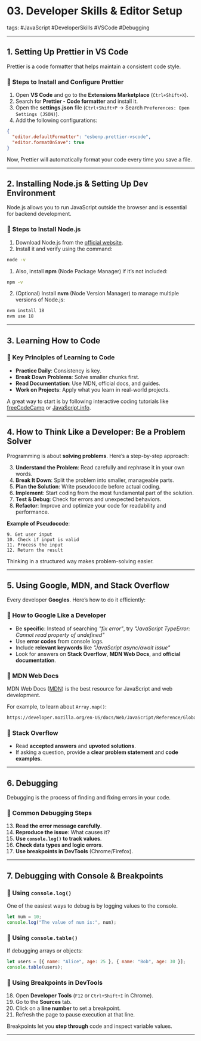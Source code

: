 # 03. Developer Skills & Editor Setup

tags: #JavaScript #DeveloperSkills #VSCode #Debugging  

---

## **1. Setting Up Prettier in VS Code**

Prettier is a code formatter that helps maintain a consistent code style.

### **📌 Steps to Install and Configure Prettier**
1. Open **VS Code** and go to the **Extensions Marketplace** (`Ctrl+Shift+X`).
2. Search for **Prettier - Code formatter** and install it.
3. Open the **settings.json** file (`Ctrl+Shift+P` → Search `Preferences: Open Settings (JSON)`).
4. Add the following configurations:



```json
{
  "editor.defaultFormatter": "esbenp.prettier-vscode",
  "editor.formatOnSave": true
}
```

Now, Prettier will automatically format your code every time you save a file.

---

## **2. Installing Node.js & Setting Up Dev Environment**

Node.js allows you to run JavaScript outside the browser and is essential for backend development.

### **📌 Steps to Install Node.js**
1. Download Node.js from the [official website](https://nodejs.org/).
2. Install it and verify using the command:

```sh
node -v
```

1. Also, install **npm** (Node Package Manager) if it’s not included:

```sh
npm -v
```

2. (Optional) Install **nvm** (Node Version Manager) to manage multiple versions of Node.js:

```sh
nvm install 18
nvm use 18
```

---

## **3. Learning How to Code**

### **📌 Key Principles of Learning to Code**
- **Practice Daily**: Consistency is key.
- **Break Down Problems**: Solve smaller chunks first.
- **Read Documentation**: Use MDN, official docs, and guides.
- **Work on Projects**: Apply what you learn in real-world projects.

A great way to start is by following interactive coding tutorials like [freeCodeCamp](https://www.freecodecamp.org/) or [JavaScript.info](https://javascript.info/).

---

## **4. How to Think Like a Developer: Be a Problem Solver**

Programming is about **solving problems**. Here’s a step-by-step approach:

3. **Understand the Problem**: Read carefully and rephrase it in your own words.
4. **Break It Down**: Split the problem into smaller, manageable parts.
5. **Plan the Solution**: Write pseudocode before actual coding.
6. **Implement**: Start coding from the most fundamental part of the solution.
7. **Test & Debug**: Check for errors and unexpected behaviors.
8. **Refactor**: Improve and optimize your code for readability and performance.

**Example of Pseudocode**:

```plaintext
9. Get user input
10. Check if input is valid
11. Process the input
12. Return the result
```

Thinking in a structured way makes problem-solving easier.

---

## **5. Using Google, MDN, and Stack Overflow**

Every developer **Googles**. Here’s how to do it efficiently:

### **📌 How to Google Like a Developer**
- Be **specific**: Instead of searching *"fix error"*, try *"JavaScript TypeError: Cannot read property of undefined"*
- Use **error codes** from console logs.
- Include **relevant keywords** like *"JavaScript async/await issue"*
- Look for answers on **Stack Overflow**, **MDN Web Docs**, and **official documentation**.

### **📌 MDN Web Docs**
MDN Web Docs ([MDN](https://developer.mozilla.org/)) is the best resource for JavaScript and web development.

For example, to learn about `Array.map()`:

```sh
https://developer.mozilla.org/en-US/docs/Web/JavaScript/Reference/Global_Objects/Array/map
```

### **📌 Stack Overflow**
- Read **accepted answers** and **upvoted solutions**.
- If asking a question, provide a **clear problem statement** and **code examples**.

---

## **6. Debugging**

Debugging is the process of finding and fixing errors in your code.

### **📌 Common Debugging Steps**
13. **Read the error message carefully**.
14. **Reproduce the issue**: What causes it?
15. **Use `console.log()` to track values**.
16. **Check data types and logic errors**.
17. **Use breakpoints in DevTools** (Chrome/Firefox).

---

## **7. Debugging with Console & Breakpoints**

### **📌 Using `console.log()`**
One of the easiest ways to debug is by logging values to the console.

```js
let num = 10;
console.log("The value of num is:", num);
```

### **📌 Using `console.table()`**
If debugging arrays or objects:

```js
let users = [{ name: "Alice", age: 25 }, { name: "Bob", age: 30 }];
console.table(users);
```

### **📌 Using Breakpoints in DevTools**
18. Open **Developer Tools** (`F12` or `Ctrl+Shift+I` in Chrome).
19. Go to the **Sources** tab.
20. Click on a **line number** to set a breakpoint.
21. Refresh the page to pause execution at that line.

Breakpoints let you **step through** code and inspect variable values.

---
